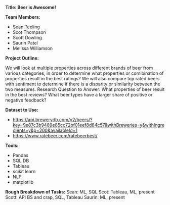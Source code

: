 **Title: Beer is Awesome!**

**Team Members:**
* Sean Teeling
* Scot Thompson
* Scott Dowling
* Saurin Patel
* Melissa Williamson

**Project Outline:**

We will look at multiple properties across different brands of beer from various categories,
in order to determine what properties or comibination of properties result in the 
best ratings? We will also compare top rated beers with sentiment to determine
if there is a disparity or similarity between the two measures.
Research Question to Answer:
What properties of beer result in the best reviews?
What beer types have a larger share of positive or negative feedback?

**Dataset to Use:**
* https://api.brewerydb.com/v2/beers/?key=9e87c3b9489e85cc72bf01eef8d84c57&withBreweries=y&withIngredients=y&p=200&availableId=1
* https://www.ratebeer.com/ratebeerbest/

**Tools:**
* Pandas
* SQL DB
* Tableau
* scikit learn
* NLP
* matplotlib

**Rough Breakdown of Tasks:**
Sean: ML, SQL
Scot: Tableau, ML, present
Scott: API BS and crap, SQL, Tableau
Saurin: ML, present

